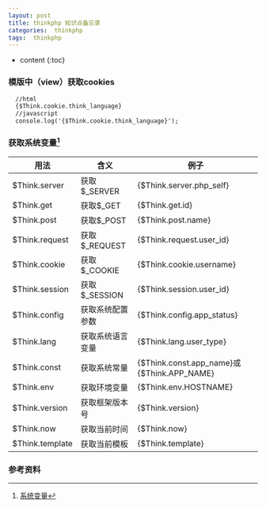 ```yaml
---
layout: post
title: thinkphp 知识点备忘录
categories:  thinkphp
tags:  thinkphp
---
```


* content
{:toc}

### 模版中（view）获取cookies
```html
  //html
  {$Think.cookie.think_language}
  //javascript
  console.log('{$Think.cookie.think_language}');
```




### 获取系统变量[^1]

| 用法              | 含义          | 例子                                       |
| --------------- | ----------- | ---------------------------------------- |
| $Think.server   | 获取$_SERVER  | {$Think.server.php_self}                 |
| $Think.get      | 获取$_GET     | {$Think.get.id}                          |
| $Think.post     | 获取$_POST    | {$Think.post.name}                       |
| $Think.request  | 获取$_REQUEST | {$Think.request.user_id}                 |
| $Think.cookie   | 获取$_COOKIE  | {$Think.cookie.username}                 |
| $Think.session  | 获取$_SESSION | {$Think.session.user_id}                 |
| $Think.config   | 获取系统配置参数    | {$Think.config.app_status}               |
| $Think.lang     | 获取系统语言变量    | {$Think.lang.user_type}                  |
| $Think.const    | 获取系统常量      | {$Think.const.app_name}或{$Think.APP_NAME} |
| $Think.env      | 获取环境变量      | {$Think.env.HOSTNAME}                    |
| $Think.version  | 获取框架版本号     | {$Think.version}                         |
| $Think.now      | 获取当前时间      | {$Think.now}                             |
| $Think.template | 获取当前模板      | {$Think.template}                        |

### 参考资料

[^1]: [系统变量](http://doc.thinkphp.cn/manual/system_var.html)
